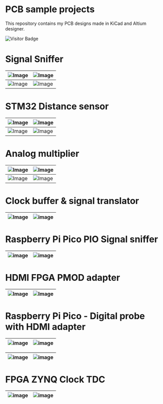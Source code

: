 # PCB sample projects
This repository contains my PCB designs made in KiCad and Altium designer. 

![Visitor Badge](https://visitor-badge.laobi.icu/badge?page_id=Devraux.PCB_Projects)


# Signal Sniffer
| ![Image](https://github.com/user-attachments/assets/d704836a-8422-4dd4-9923-f819070831b1) | ![Image](https://github.com/user-attachments/assets/a8d4e926-7615-4794-af13-562589f56e53) |
|------------------------------------------------------------|-------------------------------------------------------------|
| ![Image](https://github.com/user-attachments/assets/3eaba73a-e4ec-4599-8dee-3d0dfa691a9e) | ![Image](https://github.com/user-attachments/assets/a61e96d0-7bea-4c86-95d0-a5c14eb4b5c8) |

# STM32 Distance sensor
| ![Image](https://github.com/user-attachments/assets/1c983ec3-c7db-42b7-9fdb-4daac5956532) | ![Image](https://github.com/user-attachments/assets/35be2019-73e5-40d5-8102-72daeeb9394c) |
|------------------------------------------------------------|-------------------------------------------------------------|
| ![Image](https://github.com/user-attachments/assets/62d61f1d-9c9b-4e19-906f-eaca9adf3b7c) | ![Image](https://github.com/user-attachments/assets/e98a163d-ba60-417e-b77b-27ba931b2d02) |

# Analog multiplier
| ![Image](https://github.com/user-attachments/assets/83bd5c41-7fdd-4d73-9849-3fd8f15df2e6) | ![Image](https://github.com/user-attachments/assets/e7d2f7fc-2097-4340-88da-8727a8dae380) |
|------------------------------------------------------------|-------------------------------------------------------------|
| ![Image](https://github.com/user-attachments/assets/34af2325-e964-4f3f-ad81-85138f59bca5) | ![Image](https://github.com/user-attachments/assets/c55eadda-fd8b-48dd-a417-f69e28778172) |

# Clock buffer & signal translator
| ![Image](https://github.com/user-attachments/assets/441b1648-bef9-44ca-9eb9-179192646713) | ![image](https://github.com/user-attachments/assets/6bfed20c-cecc-466d-b2c9-40afacf0d934) |
|------------------------------------------------------------|-------------------------------------------------------------|

# Raspberry Pi Pico PIO Signal sniffer
| ![image](https://github.com/user-attachments/assets/d985f64f-7023-4bc2-9978-ec724fe6a462) | ![image](https://github.com/user-attachments/assets/b057d902-ddf8-4a96-81dd-ba99d97267e4) |
|------------------------------------------------------------|-------------------------------------------------------------|

# HDMI FPGA PMOD adapter
| ![Image](https://github.com/user-attachments/assets/8041b296-509a-4be3-beab-c3a8d581166a) | ![Image](https://github.com/user-attachments/assets/f9280ccd-bc11-461c-9326-2b2ba94be29c) |
|------------------------------------------------------------|-------------------------------------------------------------|

# Raspberry Pi Pico - Digital probe with HDMI adapter
| ![image](https://github.com/user-attachments/assets/782b7f83-94e4-4cbe-ad8f-64298dbb453b) | ![image](https://github.com/user-attachments/assets/c6d63844-2d94-4875-9b3c-220e10d8f9d5) |
|------------------------------------------------------------|-------------------------------------------------------------|

| ![image](https://github.com/user-attachments/assets/fcb66589-95b1-4e1a-93bc-8551fe9cdec8) | ![image](https://github.com/user-attachments/assets/1e1154ee-61d6-4f3c-a333-89383294e71f) |
|------------------------------------------------------------|-------------------------------------------------------------|

# FPGA ZYNQ Clock TDC
| ![image](https://github.com/user-attachments/assets/b340f29d-b8d6-4759-8131-95569c73c616) | ![image](https://github.com/user-attachments/assets/e1bcf508-eb9e-45ec-8b2c-d46c5778473e)|
|------------------------------------------------------------|-------------------------------------------------------------|





